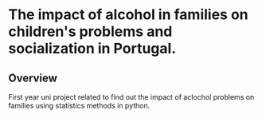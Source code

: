 # The impact of alcohol in families on children's problems and socialization in Portugal.

## Overview
First year uni project related to find out the impact of aclochol problems on families using statistics methods in python.
